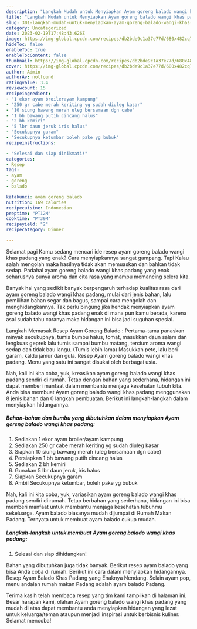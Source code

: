 ```yaml
---
description: "Langkah Mudah untuk Menyiapkan Ayam goreng balado wangi khas padang yang Enak, Buat Buka Puasa}"
title: "Langkah Mudah untuk Menyiapkan Ayam goreng balado wangi khas padang yang Enak, Buat Buka Puasa}"
slug: 301-langkah-mudah-untuk-menyiapkan-ayam-goreng-balado-wangi-khas-padang-yang-enak-buat-buka-puasa
category: Uncategorized
date: 2023-02-19T17:48:43.626Z
image: https://img-global.cpcdn.com/recipes/db2bde9c1a37e77d/680x482cq70/ayam-goreng-balado-wangi-khas-padang-foto-resep-utama.jpg
hideToc: false
enableToc: true
enableTocContent: false
thumbnail: https://img-global.cpcdn.com/recipes/db2bde9c1a37e77d/680x482cq70/ayam-goreng-balado-wangi-khas-padang-foto-resep-utama.jpg
cover: https://img-global.cpcdn.com/recipes/db2bde9c1a37e77d/680x482cq70/ayam-goreng-balado-wangi-khas-padang-foto-resep-utama.jpg
author: Admin
authorAv: notfound
ratingvalue: 3.4
reviewcount: 15
recipeingredient:
- "1 ekor ayam broilerayam kampung"
- "250 gr cabe merah keriting yg sudah diuleg kasar"
- "10 siung bawang merah uleg bersamaan dgn cabe"
- "1 bh bawang putih cincang halus"
- "2 bh kemiri"
- "5 lbr daun jeruk iris halus"
- "Secukupnya garam"
- "Secukupnya ketumbar boleh pake yg bubuk"
recipeinstructions:

- "Selesai dan siap dinikmati!"
categories:
- Resep
tags:
- ayam
- goreng
- balado

katakunci: ayam goreng balado 
nutrition: 169 calories
recipecuisine: Indonesian
preptime: "PT12M"
cooktime: "PT39M"
recipeyield: "2"
recipecategory: Dinner

---
```



Selamat pagi Kamu sedang mencari ide resep ayam goreng balado wangi khas padang yang enak? Cara menyiapkannya sangat gampang. Tapi Kalau salah mengolah maka hasilnya tidak akan memuaskan dan bahkan tidak sedap. Padahal ayam goreng balado wangi khas padang yang enak seharusnya punya aroma dan cita rasa yang mampu memancing selera kita.


Banyak hal yang sedikit banyak berpengaruh terhadap kualitas rasa dari ayam goreng balado wangi khas padang, mulai dari jenis bahan, lalu pemilihan bahan segar dan bagus, sampai cara mengolah dan menghidangkannya. Tak perlu bingung jika hendak menyiapkan ayam goreng balado wangi khas padang enak di mana pun kamu berada, karena asal sudah tahu caranya maka hidangan ini bisa jadi suguhan spesial.

Langkah Memasak Resep Ayam Goreng Balado : Pertama-tama panaskan minyak secukupnya, tumis bumbu halus, tomat, masukkan daun salam dan lengkuas geprek lalu tumis sampai bumbu matang, tercium aroma wangi sedap dan tidak bau langu. (Tumis lebih lama) Masukkan pete, lalu beri garam, kaldu jamur dan gula. Resep Ayam goreng balado wangi khas padang. Menu yang satu ini sangat disukai oleh berbagai usia.


Nah, kali ini kita coba, yuk, kreasikan ayam goreng balado wangi khas padang sendiri di rumah. Tetap dengan bahan yang sederhana, hidangan ini dapat memberi manfaat dalam membantu menjaga kesehatan tubuh kita. Anda bisa membuat Ayam goreng balado wangi khas padang menggunakan 8 jenis bahan dan 0 langkah pembuatan. Berikut ini langkah-langkah dalam menyiapkan hidangannya.

<!--inarticleads1-->

##### Bahan-bahan dan bumbu yang dibutuhkan dalam menyiapkan Ayam goreng balado wangi khas padang:

1. Sediakan 1 ekor ayam broiler/ayam kampung
1. Sediakan 250 gr cabe merah keriting yg sudah diuleg kasar
1. Siapkan 10 siung bawang merah (uleg bersamaan dgn cabe)
1. Persiapkan 1 bh bawang putih cincang halus
1. Sediakan 2 bh kemiri
1. Gunakan 5 lbr daun jeruk, iris halus
1. Siapkan Secukupnya garam
1. Ambil Secukupnya ketumbar, boleh pake yg bubuk


Nah, kali ini kita coba, yuk, variasikan ayam goreng balado wangi khas padang sendiri di rumah. Tetap berbahan yang sederhana, hidangan ini bisa memberi manfaat untuk membantu menjaga kesehatan tubuhmu sekeluarga. Ayam balado biasanya mudah dijumpai di Rumah Makan Padang. Ternyata untuk membuat ayam balado cukup mudah. 

<!--inarticleads2-->

##### Langkah-langkah untuk membuat Ayam goreng balado wangi khas padang:


1. Selesai dan siap dihidangkan!

Bahan yang dibutuhkan juga tidak banyak. Berikut resep ayam balado yang bisa Anda coba di rumah. Berikut ini cara dalam menyiapkan hidangannya. Resep Ayam Balado Khas Padang yang Enaknya Nendang. Selain ayam pop, menu andalan rumah makan Padang adalah ayam balado Padang. 

Terima kasih telah membaca resep yang tim kami tampilkan di halaman ini. Besar harapan kami, olahan Ayam goreng balado wangi khas padang yang mudah di atas dapat membantu anda menyiapkan hidangan yang lezat untuk keluarga/teman ataupun menjadi inspirasi untuk berbisnis kuliner. Selamat mencoba!
